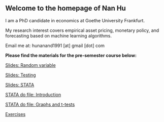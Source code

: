 ## Welcome to the homepage of Nan Hu

I am a PhD candidate in economics at Goethe University Frankfurt.

My research interest covers empirical asset pricing, monetary policy, and forecasting based on machine learning algorithms.

Email me at: hunanand1991 [at] gmail [dot] com


**Please find the materials for the pre-semester course below:**  

[Slides: Random variable](https://github.com/NanLss/nanlss.github.io/blob/master/Slides_Statistics_2019.pdf)

[Slides: Testing](https://github.com/NanLss/nanlss.github.io/blob/master/Slides_Statistics_2019_ht.pdf)

[Slides: STATA](https://github.com/NanLss/nanlss.github.io/blob/master/Slides_Statistics_2019_stata.pdf)

[STATA do file: Introduction](https://github.com/NanLss/nanlss.github.io/blob/master/Introduction.do)

[STATA do file: Graphs and t-tests](https://github.com/NanLss/nanlss.github.io/blob/master/Graphs_and_t_tests.do)

[Exercises](https://github.com/NanLss/nanlss.github.io/blob/master/Exercises_Statistics_2019.pdf)
